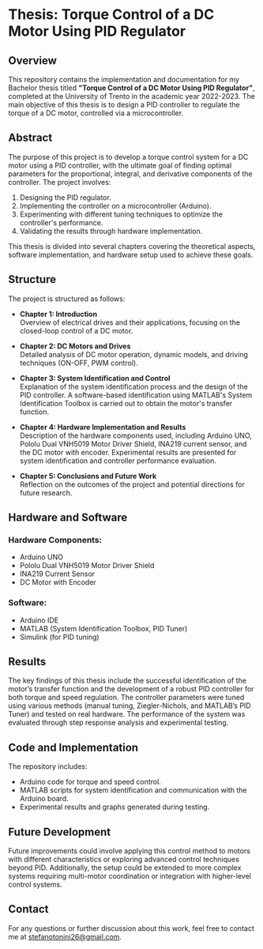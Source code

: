 # Thesis: Torque Control of a DC Motor Using PID Regulator

## Overview

This repository contains the implementation and documentation for my Bachelor thesis titled **"Torque Control of a DC Motor Using PID Regulator"**, completed at the University of Trento in the academic year 2022-2023. The main objective of this thesis is to design a PID controller to regulate the torque of a DC motor, controlled via a microcontroller.

## Abstract

The purpose of this project is to develop a torque control system for a DC motor using a PID controller, with the ultimate goal of finding optimal parameters for the proportional, integral, and derivative components of the controller. The project involves:

1. Designing the PID regulator.
2. Implementing the controller on a microcontroller (Arduino).
3. Experimenting with different tuning techniques to optimize the controller's performance.
4. Validating the results through hardware implementation.

This thesis is divided into several chapters covering the theoretical aspects, software implementation, and hardware setup used to achieve these goals.

## Structure

The project is structured as follows:

- **Chapter 1: Introduction**  
  Overview of electrical drives and their applications, focusing on the closed-loop control of a DC motor.

- **Chapter 2: DC Motors and Drives**  
  Detailed analysis of DC motor operation, dynamic models, and driving techniques (ON-OFF, PWM control).

- **Chapter 3: System Identification and Control**  
  Explanation of the system identification process and the design of the PID controller. A software-based identification using MATLAB's System Identification Toolbox is carried out to obtain the motor's transfer function.

- **Chapter 4: Hardware Implementation and Results**  
  Description of the hardware components used, including Arduino UNO, Pololu Dual VNH5019 Motor Driver Shield, INA219 current sensor, and the DC motor with encoder. Experimental results are presented for system identification and controller performance evaluation.

- **Chapter 5: Conclusions and Future Work**  
  Reflection on the outcomes of the project and potential directions for future research.

## Hardware and Software

### Hardware Components:
- Arduino UNO
- Pololu Dual VNH5019 Motor Driver Shield
- INA219 Current Sensor
- DC Motor with Encoder

### Software:
- Arduino IDE
- MATLAB (System Identification Toolbox, PID Tuner)
- Simulink (for PID tuning)

## Results

The key findings of this thesis include the successful identification of the motor’s transfer function and the development of a robust PID controller for both torque and speed regulation. The controller parameters were tuned using various methods (manual tuning, Ziegler-Nichols, and MATLAB’s PID Tuner) and tested on real hardware. The performance of the system was evaluated through step response analysis and experimental testing.

## Code and Implementation

The repository includes:
- Arduino code for torque and speed control.
- MATLAB scripts for system identification and communication with the Arduino board.
- Experimental results and graphs generated during testing.

## Future Development

Future improvements could involve applying this control method to motors with different characteristics or exploring advanced control techniques beyond PID. Additionally, the setup could be extended to more complex systems requiring multi-motor coordination or integration with higher-level control systems.

## Contact

For any questions or further discussion about this work, feel free to contact me at stefanotonini26@gmail.com.
